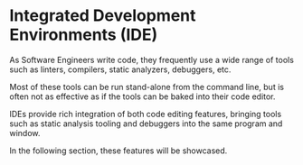 # Integrated Development Environments (IDE)

As Software Engineers write code, they frequently use a wide range of tools such as linters, compilers,
static analyzers, debuggers, etc.

Most of these tools can be run stand-alone from the command line, but is often not as effective as if
the tools can be baked into their code editor.

IDEs provide rich integration of both code editing features, bringing tools such as static analysis
tooling and debuggers into the same program and window.

In the following section, these features will be showcased.
